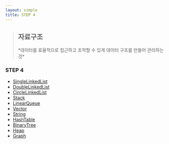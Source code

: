 ```yaml
---
layout: simple
title: STEP 4
---
```


> <h2>자료구조</h2>
> *데이터를 효율적으로 접근하고 조작할 수 있게 데이터 구조를 만들어 관리하는 것*

### STEP 4

- [SingleLinkedList](/study/title/STEP4/Content/SingleLinkedList/SingleLinkedList)
- [DoubleLinkedList](/study/title/STEP4/Content/DoubleLinkedList/DoubleLinkedList)
- [CircleLinkedList](/study/title/STEP4/Content/CircleLinkedList/CircleLinkedList)
- [Stack](/study/title/STEP4/Content/Stack/Stack)
- [LinearQueue](/study/title/STEP4/Content/LinearQueue/LinearQueue)
- [Vector](/study/title/STEP4/Content/Vector/Vector)
- [String](/study/title/STEP4/Content/String/String)
- [HashTable](/study/title/STEP4/Content/HashTable/HashTable)
- [BinaryTree](/study/title/STEP4/Content/BinaryTree/BinaryTree)
- [Heap](/study/title/STEP4/Content/Heap/Heap)
- [Graph](/study/title/STEP4/Content/Graph_Adjacency_Matrix_/Graph_Adjacency_Matrix_)

